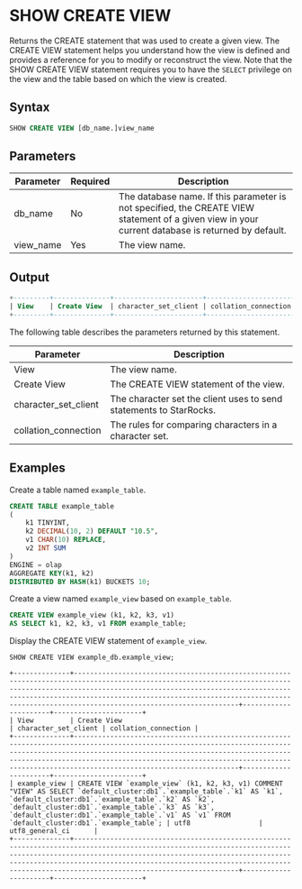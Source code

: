 # SHOW CREATE VIEW

Returns the CREATE statement that was used to create a given view. The CREATE VIEW statement helps you understand how the view is defined and provides a reference for you to modify or reconstruct the view. Note that the SHOW CREATE VIEW statement requires you to have the `SELECT` privilege on the view and the table based on which the view is created.

## Syntax

```SQL
SHOW CREATE VIEW [db_name.]view_name
```

## Parameters

| **Parameter** | **Required** | **Description**                                              |
| ------------- | ------------ | ------------------------------------------------------------ |
| db_name       | No           | The database name. If this parameter is not specified, the CREATE VIEW statement of a given view in your current database is returned by default. |
| view_name     | Yes          | The view name.                                               |

## Output

```SQL
+---------+--------------+----------------------+----------------------+
| View    | Create View  | character_set_client | collation_connection |
+---------+--------------+----------------------+----------------------+
```

The following table describes the parameters returned by this statement.

| **Parameter**        | **Description**                                              |
| -------------------- | ------------------------------------------------------------ |
| View                 | The view name.                                               |
| Create View          | The CREATE VIEW statement of the view.                       |
| character_set_client | The character set the client uses to send statements to StarRocks. |
| collation_connection | The rules for comparing characters in a character set.       |

## Examples

Create a table named `example_table`.

```SQL
CREATE TABLE example_table
(
    k1 TINYINT,
    k2 DECIMAL(10, 2) DEFAULT "10.5",
    v1 CHAR(10) REPLACE,
    v2 INT SUM
)
ENGINE = olap
AGGREGATE KEY(k1, k2)
DISTRIBUTED BY HASH(k1) BUCKETS 10;
```

Create a view named `example_view` based on `example_table`.

```SQL
CREATE VIEW example_view (k1, k2, k3, v1)
AS SELECT k1, k2, k3, v1 FROM example_table;
```

Display the CREATE VIEW statement of `example_view`.

```Plain
SHOW CREATE VIEW example_db.example_view;

+--------------+---------------------------------------------------------------------------------------------------------------------------------------------------------------------------------------------------------------------------------------------------------------------------------------------------------------------------------+----------------------+----------------------+
| View         | Create View                                                                                                                                                                                                                                                                                                                     | character_set_client | collation_connection |
+--------------+---------------------------------------------------------------------------------------------------------------------------------------------------------------------------------------------------------------------------------------------------------------------------------------------------------------------------------+----------------------+----------------------+
| example_view | CREATE VIEW `example_view` (k1, k2, k3, v1) COMMENT "VIEW" AS SELECT `default_cluster:db1`.`example_table`.`k1` AS `k1`, `default_cluster:db1`.`example_table`.`k2` AS `k2`, `default_cluster:db1`.`example_table`.`k3` AS `k3`, `default_cluster:db1`.`example_table`.`v1` AS `v1` FROM `default_cluster:db1`.`example_table`; | utf8                 | utf8_general_ci      |
+--------------+---------------------------------------------------------------------------------------------------------------------------------------------------------------------------------------------------------------------------------------------------------------------------------------------------------------------------------+----------------------+----------------------+
```
